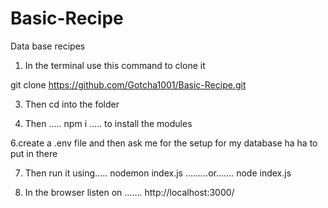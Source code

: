 # Basic-Recipe
Data base recipes

1.	In the terminal use this command to clone it
   
git clone https://github.com/Gotcha1001/Basic-Recipe.git

3.	Then cd into the folder
   
5.	Then ..... npm i ..... to install the modules
   
6.create a .env  file and then ask me for the setup for my database ha ha to put in there
   
7.	Then run it using..... nodemon index.js .........or....... node index.js
   
9.	In the browser listen on ....... http://localhost:3000/
